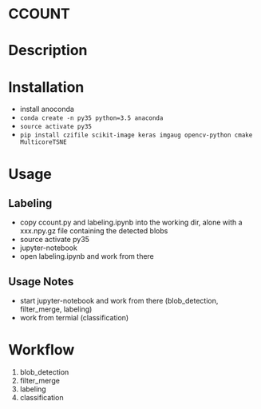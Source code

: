 # CCOUNT

# Description

# Installation
- install anoconda
- `conda create -n py35 python=3.5 anaconda`
- `source activate py35`
- `pip install czifile scikit-image keras imgaug opencv-python cmake MulticoreTSNE`


# Usage
## Labeling
- copy ccount.py and labeling.ipynb into the working dir, alone with a xxx.npy.gz file containing the detected blobs
- source activate py35
- jupyter-notebook
- open labeling.ipynb and work from there



## Usage Notes
- start jupyter-notebook and work from there (blob_detection, filter_merge, labeling)
- work from termial (classification)

# Workflow
1. blob_detection
2. filter_merge
3. labeling
4. classification
